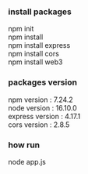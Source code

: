 ### install packages
npm init   
npm install   
npm install express   
npm install cors   
npm install web3
   
### packages version
npm version : 7.24.2   
node version : 16.10.0   
express version : 4.17.1   
cors version : 2.8.5   
   
### how run
node app.js   